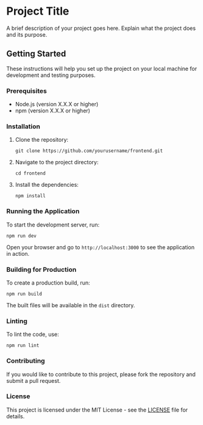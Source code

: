 # Project Title

A brief description of your project goes here. Explain what the project does and its purpose.

## Getting Started

These instructions will help you set up the project on your local machine for development and testing purposes.

### Prerequisites

- Node.js (version X.X.X or higher)
- npm (version X.X.X or higher)

### Installation

1. Clone the repository:
   ```
   git clone https://github.com/yourusername/frontend.git
   ```
2. Navigate to the project directory:
   ```
   cd frontend
   ```
3. Install the dependencies:
   ```
   npm install
   ```

### Running the Application

To start the development server, run:
```
npm run dev
```
Open your browser and go to `http://localhost:3000` to see the application in action.

### Building for Production

To create a production build, run:
```
npm run build
```
The built files will be available in the `dist` directory.

### Linting

To lint the code, use:
```
npm run lint
```

### Contributing

If you would like to contribute to this project, please fork the repository and submit a pull request.

### License

This project is licensed under the MIT License - see the [LICENSE](LICENSE) file for details.